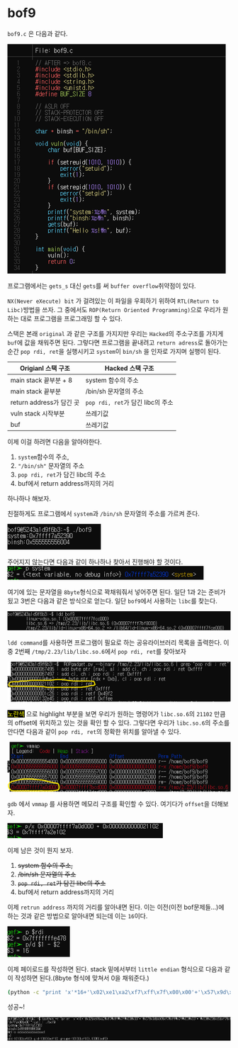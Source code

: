 # bof9

`bof9.c` 은 다음과 같다.

![bof9.c](img/bof9.png)

프로그램에서는 `gets_s` 대신 `gets`를 써 `buffer overflow`취약점이 있다.


`NX(Never eXecute) bit` 가 걸려있는 이 파일을 우회하기 위하여 `RTL(Return to Libc)`방법을 쓰자. 그 중에서도 `ROP(Return Oriented Programming)`으로 우리가 원하는 대로 프로그램을 프로그래밍 할 수 있다.

스택은 본래 `original` 과 같은 구조를 가지지만 우리는 `Hacked`의 주소구조를 가지게 `buf`에 값을 채워주면 된다. 그렇다면 프로그램을 끝내려고 `return adress`로 돌아가는 순간 `pop rdi, ret`을 실행시키고 `system`이 `bin/sh` 을 인자로 가지며 실행이 된다.

|Origianl 스택 구조| Hacked 스택 구조|
|--|---|
|main stack 끝부분 + 8 |system 함수의 주소|
|main stack 끝부분 |/bin/sh 문자열의 주소|
|return address가 담긴 곳|`pop rdi, ret`가 담긴 libc의 주소|
|vuln stack 시작부분|쓰레기값|
|buf|쓰레기값|

이제 이걸 하려면 다음을 알아야한다.
1. `system`함수의 주소,
1. `"/bin/sh"` 문자열의 주소
1. `pop rdi, ret`가 담긴 libc의 주소
1. buf에서 return address까지의 거리

하나하나 해보자.

친절하게도  프로그램에서 `system`과 `/bin/sh` 문자열의 주소를 가르켜 준다.

![kind](img/kind.png)

주어지지 않는다면 다음과 같이 하나하나 찾아서 진행해야 할 것이다.
![system](img/system_address.png)

여기에 있는 문자열을 `8byte`형식으로 꽉채워줘서 넣어주면 된다. 일단 1과 2는 준비가 됬고 3번은 다음과 같은 방식으로 얻는다. 일단 `bof9`에서 사용하는 `libc`를 찾는다.

![ldd](img/ldd.png)

`ldd command`를 사용하면 프로그램이 필요로 하는 공유라이브러리 목록을 출력한다.
이 중 2번째 `/tmp/2.23/lib/libc.so.6`에서  `pop rdi, ret`를 찾아보자

![bof9.c](img/pop_rdi_ret.png)

<span style="color:yellow;background:black"> 노란색</span> 으로 highlight 부분을 보면 우리가 원하는 명령어가 `libc.so.6`의 `21102` 만큼의 offset에 위치하고 있는 것을 확인 할 수 있다. 그렇다면 우리가 `libc.so.6`의 주소를 안다면 다음과 같이 `pop rdi, ret`의 정확한 위치를 알아낼 수 있다.

![bof9.c](img/vmmap.png)

`gdb` 에서 `vmmap` 를 사용하면 메모리 구조를 확인할 수 있다. 여기다가 `offset`을 더해보자.

![bof9.c](img/pop_rdi_ret_address.png)

이제 남은 것이 뭔지 보자.

1. ~~system 함수의 주소,~~
1. ~~/bin/sh 문자열의 주소~~
1. ~~`pop rdi, ret`가 담긴 libc의 주소~~
1. buf에서 return address까지의 거리

이제 `retrun address` 까지의 거리를 알아내면 된다. 이는 이전(이전 bof문제들...)에 하는 것과 같은 방법으로 알아내면 되는데 이는 `16`이다.

![dist](img/bof9_dist.png)

이제 페이로드를 작성하면 된다.
stack 밑에서부터 `little endian` 형식으로 다음과 같이 작성하면 된다.(8byte 형식에 맞쳐서 0을 채워준다.)

```bash
(python -c "print 'x'*16+'\x02\xe1\xa2\xf7\xff\x7f\x00\x00'+'\x57\x9d\xb9\xf7\xff\x7f\x00\x00'+'\x90\x23\xa5\xf7\xff\x7f\x00\x00'";cat) | ./bof9
```

성공~!
 
![result](img/bof9_result.png)
